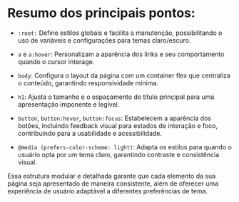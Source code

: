 # Resumo dos principais pontos:

- `:root:` Define estilos globais e facilita a manutenção, possibilitando o uso de variáveis e configurações para temas claro/escuro.

- `a` e `a:hover`: Personalizam a aparência dos links e seu comportamento quando o cursor interage.

- `body`: Configura o layout da página com um container flex que centraliza o conteúdo, garantindo responsividade mínima.

- `h1`: Ajusta o tamanho e o espaçamento do título principal para uma apresentação imponente e legível.

- `button`, `button:hover`, `button:focus`: Estabelecem a aparência dos botões, incluindo feedback visual para estados de interação e foco, contribuindo para a usabilidade e acessibilidade.

- `@media (prefers-color-scheme: light)`: Adapta os estilos para quando o usuário opta por um tema claro, garantindo contraste e consistência visual.

Essa estrutura modular e detalhada garante que cada elemento da sua página seja apresentado de maneira consistente, além de oferecer uma experiência de usuário adaptável a diferentes preferências de tema.
